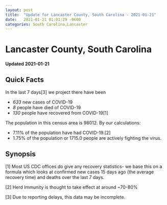 ```yaml
---
layout: post
title:  "Update for Lancaster County, South Carolina - 2021-01-21"
date:   2021-01-21 01:01:29 -0600
categories: South Carolina,Lancaster
---
```


# Lancaster County, South Carolina
#### Updated 2021-01-21

## Quick Facts

In the last 7 days[3] we project there have been
- *633* new cases of COVID-19
- *8* people have died of COVID-19
- *130* people have recovered from COVID-19[1]

The population in this census area is 98012. By our calculations:
- 7.11% of the population have had COVID-19.[2]
- 1.75% of the population or 1715.0 people are actively fighting the virus.

## Synopsis




[1] Most US CDC offices do give any recovery statistics- we base this on a formula which looks at confirmed new cases
15 days ago (the average recovery time) and deaths over the last 7 days.

[2] Herd Immunity is thought to take effect at around ~70-80%

[3] Due to reporting delays, this data may be incomplete.
 
    